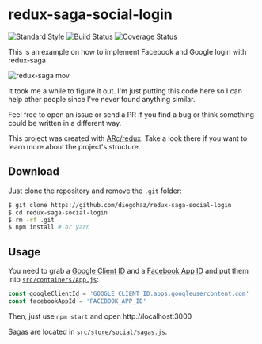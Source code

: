 # redux-saga-social-login
<p>
  <a href="http://standardjs.com"><img src="https://img.shields.io/badge/code%20style-standard-brightgreen.svg?style=flat-square" alt="Standard Style" /></a>
  <a href="https://travis-ci.org/diegohaz/redux-saga-social-login"><img src="https://img.shields.io/travis/diegohaz/redux-saga-social-login/master.svg?style=flat-square" alt="Build Status" /></a>
  <a href="https://codecov.io/gh/diegohaz/redux-saga-social-login/branch/master"><img src="https://img.shields.io/codecov/c/github/diegohaz/redux-saga-social-login/master.svg?style=flat-square" alt="Coverage Status" /></a>
</p>

This is an example on how to implement Facebook and Google login with redux-saga

![redux-saga mov](https://cloud.githubusercontent.com/assets/3068563/21574064/88251ff8-ced3-11e6-8c43-c211859beffe.gif)

It took me a while to figure it out. I'm just putting this code here so I can help other people since I've never found anything similar. 

Feel free to open an issue or send a PR if you find a bug or think something could be written in a different way.

This project was created with [ARc/redux](https://github.com/diegohaz/arc/tree/redux). Take a look there if you want to learn more about the project's structure.


## Download

Just clone the repository and remove the `.git` folder:

```sh
$ git clone https://github.com/diegohaz/redux-saga-social-login
$ cd redux-saga-social-login
$ rm -rf .git
$ npm install # or yarn
```

## Usage

You need to grab a [Google Client ID](https://developers.google.com/+/web/signin/) and a [Facebook App ID](https://developers.facebook.com) and put them into [`src/containers/App.js`](src/containers/App.js):
```js
const googleClientId = 'GOOGLE_CLIENT_ID.apps.googleusercontent.com'
const facebookAppId = 'FACEBOOK_APP_ID'
```

Then, just use `npm start` and open http://localhost:3000

Sagas are located in [`src/store/social/sagas.js`](src/store/social/sagas.js).
